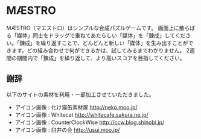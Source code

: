 # MÆSTRO

MÆSTRO（マエストロ）はシンプルな合成パズルゲームです。
画面上に散らばる「媒体」同士をドラッグで重ねてあたらしい「媒体」を「錬成」してください。「錬成」を繰り返すことで、どんどんと新しい「媒体」を生み出すことができます。どの組み合わせで何ができるかは、試してみるまでわかりません。
2週間の期間内で「錬成」を繰り返して、より高いスコアを目指してください。

## 謝辞

以下のサイトの素材を利用・一部加工させていただきました。

- アイコン画像 : 化け猫缶素材屋 http://neko.moo.jp/
- アイコン画像 : Whitecat http://whitecafe.sakura.ne.jp/
- アイコン画像 : CounterClockWise http://ccw.blog.shinobi.jp/
- アイコン画像 : 臼井の会 http://usui.moo.jp/
